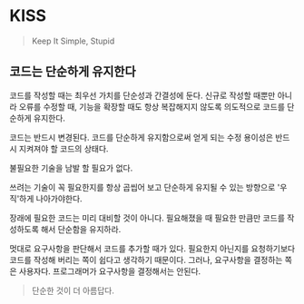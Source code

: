 # KISS

> Keep It Simple, Stupid

## 코드는 단순하게 유지한다

코드를 작성할 때는 최우선 가치를 단순성과 간결성에 둔다.
신규로 작성할 때뿐만 아니라 오류를 수정할 때, 기능을 확장할 때도 항상 복잡해지지 않도록 의도적으로 코드를 단순하게 유지한다.

코드는 반드시 변경된다. 코드를 단순하게 유지함으로써 얻게 되는 수정 용이성은 반드시 지켜져야 할 코드의 상태다.

불필요한 기술을 남발 할 필요가 없다.

쓰려는 기술이 꼭 필요한지를 항상 곱씹어 보고 단순하게 유지될 수 있는 방향으로 '우직'하게 나아가야한다.

장래에 필요한 코드는 미리 대비할 것이 아니다.
필요해졌을 때 필요한 만큼만 코드를 작성하도록 해서 단순함을 유지하라.

멋대로 요구사항을 판단해서 코드를 추가할 때가 있다. 필요한지 아닌지를 요청하기보다 코드를 작성해 버리는 쪽이 쉽다고 생각하기 때문이다.
그러나, 요구사항을 결정하는 쪽은 사용자다. 프로그래머가 요구사항을 결정해서는 안된다.

> 단순한 것이 더 아름답다.
